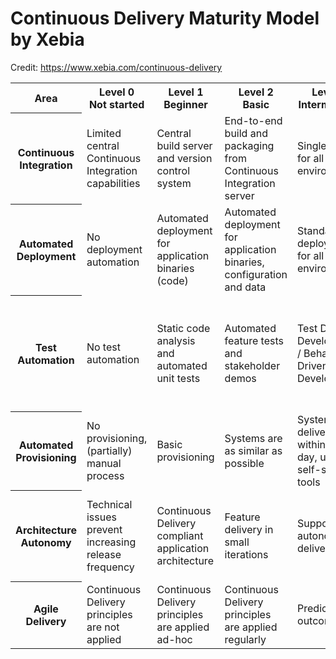 # Continuous Delivery Maturity Model by Xebia

Credit: https://www.xebia.com/continuous-delivery

<table>

<tr>

<th>
Area
</th>

<th>
Level 0<br>
Not started
</th>

<th>
Level 1<br>
Beginner
</th>

<th>
Level 2<br>
Basic
</th>

<th>
Level 3<br>
Intermediate
</th>

<th>
Level 4<br>
Advanced
</th>

<th>
Level 5<br>
Expert
</th>

</tr>

<tr>
<th>Continuous<br>Integration</th>
<td>Limited central Continuous Integration capabilities</td>
<td>Central build server and version control system</td>
<td>End-to-end build and packaging from Continuous Integration server</td>
<td>Single build for all environments</td>
<td>Pipeline enabled for delivery validation</td>
<td>Automated feature driven delivery</td>
</tr>

<tr>
<th>Automated<br>Deployment</th>
<td>No deployment automation</td>
<td>Automated deployment for application binaries (code)</td>
<td>Automated deployment for application binaries, configuration and data</td>
<td>Standardized deployments for all environments</td>
<td>End-to-end automated deployments, including most Infrastructure components</td>
<td>Deployment automated for advanced “feature go live” scenarios</td>
</tr>

<tr>
<th>Test<br>Automation</th>
<td>No test automation</td>
<td>Static code analysis and automated unit tests</td>
<td>Automated feature tests and stakeholder demos</td>
<td>Test Driven Development / Behaviour Driven Development</td>
<td>Teams apply test automation for non functional requirements</td>
<td>Teams have adopted business driven, feature based advanced test capabilities</td>
</tr>

<tr>
<th>Automated<br>Provisioning</th>
<td>No provisioning, (partially) manual process</td>
<td>Basic provisioning</td>
<td>Systems are as similar as possible</td>
<td>Systems are delivered within one day, using self-service tools</td>
<td>PaaS with on-demand environments</td>
<td>PaaS is innovation accelerator</td>
</tr>

<tr>
<th>Architecture<br>Autonomy</th>
<td>Technical issues prevent increasing release frequency</td>
<td>Continuous Delivery compliant application architecture</td>
<td>Feature delivery in small iterations</td>
<td>Supports autonomous delivery</td>
<td>Supports feature driven Delivery and evaluation</td>
<td>Teams are free to accelerate and innovate without constraints</td>
</tr>

<tr>
<th>Agile Delivery</th>
<td>Continuous Delivery principles are not applied</td>
<td>Continuous Delivery principles are applied ad-hoc</td>
<td>Continuous Delivery principles are applied regularly</td>
<td>Predictable outcomes</td>
<td>DevOps</td>
<td>Continuous Optimization</td>
</tr>

</table>
